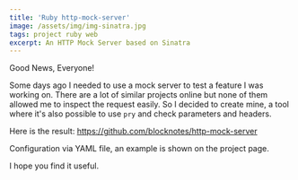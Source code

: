 ```yaml
---
title: 'Ruby http-mock-server'
image: /assets/img/img-sinatra.jpg
tags: project ruby web
excerpt: An HTTP Mock Server based on Sinatra
---
```


Good News, Everyone!

Some days ago I needed to use a mock server to test a feature I was working on. There are a lot of similar projects online but none of them allowed me to inspect the request easily. So I decided to create mine, a tool where it's also possible to use `pry` and check parameters and headers.

Here is the result:
<https://github.com/blocknotes/http-mock-server>

Configuration via YAML file, an example is shown on the project page.

I hope you find it useful.
